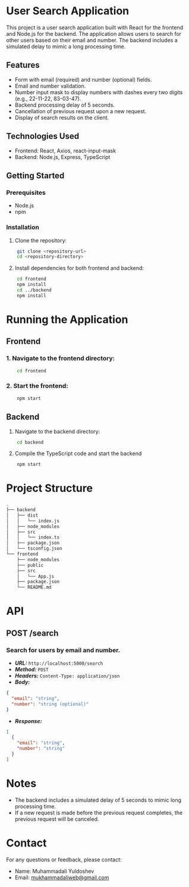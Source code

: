 # User Search Application

This project is a user search application built with React for the frontend and Node.js for the backend. The application allows users to search for other users based on their email and number. The backend includes a simulated delay to mimic a long processing time.

## Features

- Form with email (required) and number (optional) fields.
- Email and number validation.
- Number input mask to display numbers with dashes every two digits (e.g., 22-11-22, 83-03-47).
- Backend processing delay of 5 seconds.
- Cancellation of previous request upon a new request.
- Display of search results on the client.

## Technologies Used

- Frontend: React, Axios, react-input-mask
- Backend: Node.js, Express, TypeScript

## Getting Started

### Prerequisites

- Node.js
- npm

### Installation

1. Clone the repository:
```bash
    git clone <repository-url>
    cd <repository-directory>
```

2. Install dependencies for both frontend and backend:
```bash
    cd frontend
    npm install
    cd ../backend
    npm install
```

# Running the Application

## Frontend
### 1. Navigate to the frontend directory:
```bash
    cd frontend
```
### 2. Start the frontend:
```bash
    npm start
```

## Backend
1. Navigate to the backend directory:

```bash
    cd backend
```

2. Compile the TypeScript code and start the backend
```bash
    npm start
```

# Project Structure

```bash
.
├── backend
│   ├── dist
│   │   └── index.js
│   ├── node_modules
│   ├── src
│   │   └── index.ts
│   ├── package.json
│   └── tsconfig.json
└── frontend
    ├── node_modules
    ├── public
    ├── src
    │   └── App.js
    ├── package.json
    └── README.md
```

# API

## POST /search

### Search for users by email and number.
* ***URL:*** `http://localhost:5000/search`
* ***Method:*** `POST`
* ***Headers:*** `Content-Type: application/json`
* ***Body:***
```json
{
  "email": "string",
  "number": "string (optional)"
}
```

* ***Response:***
```json
[
  {
    "email": "string",
    "number": "string"
  }
]
```

# Notes
* The backend includes a simulated delay of 5 seconds to mimic long processing time.
* If a new request is made before the previous request completes, the previous request will be canceled.

# Contact
For any questions or feedback, please contact:

* Name: Muhammadali Yuldoshev
* Email: mukhammadaliweb@gmail.com